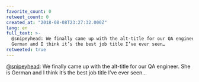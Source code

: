 ```yaml
---
favorite_count: 0
retweet_count: 0
created_at: "2018-08-08T23:27:32.000Z"
lang: en
full_text: >-
  @snipeyhead: We finally came up with the alt-title for our QA engineer. She is
  German and I think it’s the best job title I’ve ever seen…
retweeted: true
---
```


[@snipeyhead](https://twitter.com/snipeyhead): We finally came up with the
alt-title for our QA engineer. She is German and I think it’s the best job title
I’ve ever seen…
